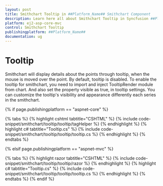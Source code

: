 ```yaml
---
layout: post
title: Smithchart Tooltip in ##Platform_Name## Smithchart Component
description: Learn here all about Smithchart Tooltip in Syncfusion ##Platform_Name## Smithchart component and more.
platform: ej2-asp-core-mvc
control: Smithchart Tooltip
publishingplatform: ##Platform_Name##
documentation: ug
---
```



# Tooltip

Smithchart will display details about the points through tooltip, when the mouse is moved over the point. By default, tooltip is disabled. To enable the tooltip for smithchart, you need to import and inject TooltipRender module from chart. And also set the property visible as true, in tooltip settings. You can customize the tooltip's visibility and appearance differently each series in the smithchart.

{% if page.publishingplatform == "aspnet-core" %}

{% tabs %}
{% highlight cshtml tabtitle="CSHTML" %}
{% include code-snippet/smithchart/tooltip/tooltip/tagHelper %}
{% endhighlight %}
{% highlight c# tabtitle="Tooltip.cs" %}
{% include code-snippet/smithchart/tooltip/tooltip/tooltip.cs %}
{% endhighlight %}
{% endtabs %}

{% elsif page.publishingplatform == "aspnet-mvc" %}

{% tabs %}
{% highlight razor tabtitle="CSHTML" %}
{% include code-snippet/smithchart/tooltip/tooltip/razor %}
{% endhighlight %}
{% highlight c# tabtitle="Tooltip.cs" %}
{% include code-snippet/smithchart/tooltip/tooltip/tooltip.cs %}
{% endhighlight %}
{% endtabs %}
{% endif %}

